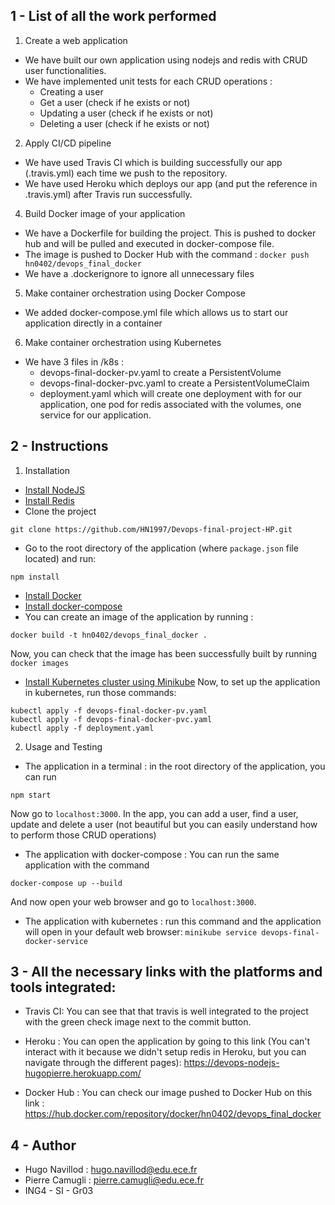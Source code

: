 ## 1 - List of all the work performed

1. Create a web application 
* We have built our own application using nodejs and redis with CRUD user functionalities.
* We have implemented unit tests for each CRUD operations : 
  * Creating a user 
  * Get a user (check if he exists or not)
  * Updating a user (check if he exists or not)
  * Deleting a user (check if he exists or not)

2. Apply CI/CD pipeline
* We have used Travis CI which is building successfully our app (.travis.yml) each time we push to the repository.
* We have used Heroku which deploys our app (and put the reference in .travis.yml) after Travis run successfully.

4. Build Docker image of your application
* We have a Dockerfile for building the project. This is pushed to docker hub and will be pulled and executed in docker-compose file.
* The image is pushed to Docker Hub with the command : ```docker push hn0402/devops_final_docker```
* We have a .dockerignore to ignore all unnecessary files

5. Make container orchestration using Docker Compose 
* We added docker-compose.yml file which allows us to start our application directly in a container

6. Make container orchestration using Kubernetes 
* We have 3 files in /k8s : 
  * devops-final-docker-pv.yaml to create a PersistentVolume
  * devops-final-docker-pvc.yaml to create a PersistentVolumeClaim 
  * deployment.yaml which will create one deployment with for our application, one pod for redis associated with the volumes, one service for our application. 

## 2 - Instructions
1. Installation
  * [Install NodeJS](https://nodejs.org/en/download/)
  * [Install Redis](https://redis.io/download)
  * Clone the project 
  ```
  git clone https://github.com/HN1997/Devops-final-project-HP.git
  ```
  * Go to the root directory of the application (where `package.json` file located) and run:
  ```
  npm install 
  ```
  * [Install Docker](https://www.docker.com/products/docker-desktop)
  * [Install docker-compose](https://docs.docker.com/compose/install/)
  * You can create an image of the application by running : 
  ```
  docker build -t hn0402/devops_final_docker .
  ```
  Now, you can check that the image has been successfully built by running ```docker images```
  * [Install Kubernetes cluster using Minikube](https://www.youtube.com/watch?v=bhBSlnQcq2k&t=12498s)
  Now, to set up the application in kubernetes, run those commands:
  ```
  kubectl apply -f devops-final-docker-pv.yaml
  kubectl apply -f devops-final-docker-pvc.yaml
  kubectl apply -f deployment.yaml
  ```

2. Usage and Testing
  * The application in a terminal : in the root directory of the application, you can run
  ```
  npm start
  ```
  Now go to `localhost:3000`. In the app, you can add a user, find a user, update and delete a user (not beautiful but you can easily understand how to perform those CRUD operations)
  * The application with docker-compose : You can run the same application with the command
  ```
  docker-compose up --build
  ```
  And now open your web browser and go to `localhost:3000`.
  * The application with kubernetes : run this command and the application will open in your default web browser:
  ```minikube service devops-final-docker-service```

## 3 - All the necessary links with the platforms and tools integrated:

* Travis CI:
  You can see that that travis is well integrated to the project with the green check image next to the commit button.

* Heroku : You can open the application by going to this link (You can't interact with it because we didn't setup redis in Heroku, but you can navigate through the different pages):
  https://devops-nodejs-hugopierre.herokuapp.com/ 

* Docker Hub : You can check our image pushed to Docker Hub on this link : https://hub.docker.com/repository/docker/hn0402/devops_final_docker

## 4 - Author

- Hugo Navillod : hugo.navillod@edu.ece.fr
- Pierre Camugli : pierre.camugli@edu.ece.fr
- ING4 - SI - Gr03

